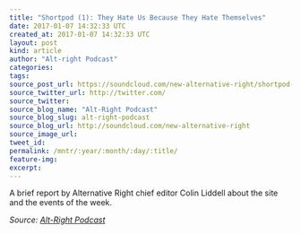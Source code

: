 ```yaml
---
title: "Shortpod (1): They Hate Us Because They Hate Themselves"
date: 2017-01-07 14:32:33 UTC
created_at: 2017-01-07 14:32:33 UTC
layout: post
kind: article
author: "Alt-right Podcast"
categories: 
tags: 
source_post_url: https://soundcloud.com/new-alternative-right/shortpod-1-they-hate-us-because-they-hate-themselves
source_twitter_url: http://twitter.com/
source_twitter: 
source_blog_name: "Alt-Right Podcast"
source_blog_slug: alt-right-podcast
source_blog_url: http://soundcloud.com/new-alternative-right
source_image_url: 
tweet_id:
permalink: /mntr/:year/:month/:day/:title/
feature-img: 
excerpt:
---
```

A brief report by Alternative Right chief editor Colin Liddell about the site and the events of the week.<div class="">
    <i>Source: <a href="http://soundcloud.com/new-alternative-right">Alt-Right Podcast</a></i>
</div>
